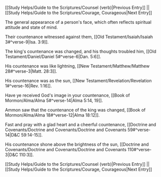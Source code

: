 [[Study Helps/Guide to the Scriptures/Counsel (verb)|Previous Entry]]  ||  [[Study Helps/Guide to the Scriptures/Courage, Courageous|Next Entry]]

 The general appearance of a person's face, which often reflects spiritual attitude and state of mind.

 Their countenance witnessed against them, [[Old Testament/Isaiah/Isaiah 3#^verse-9|Isa. 3:9]].

 The king's countenance was changed, and his thoughts troubled him, [[Old Testament/Daniel/Daniel 5#^verse-6|Dan. 5:6]].

 His countenance was like lightning, [[New Testament/Matthew/Matthew 28#^verse-3|Matt. 28:3]].

 His countenance was as the sun, [[New Testament/Revelation/Revelation 1#^verse-16|Rev. 1:16]].

 Have ye received God's image in your countenance, [[Book of Mormon/Alma/Alma 5#^verse-14|Alma 5:14, 19]].

 Ammon saw that the countenance of the king was changed, [[Book of Mormon/Alma/Alma 18#^verse-12|Alma 18:12]].

 Fast and pray with a glad heart and a cheerful countenance, [[Doctrine and Covenants/Doctrine and Covenants/Doctrine and Covenants 59#^verse-14|D&C 59:14-15]].

 His countenance shone above the brightness of the sun, [[Doctrine and Covenants/Doctrine and Covenants/Doctrine and Covenants 110#^verse-3|D&C 110:3]].

[[Study Helps/Guide to the Scriptures/Counsel (verb)|Previous Entry]]  ||  [[Study Helps/Guide to the Scriptures/Courage, Courageous|Next Entry]]
